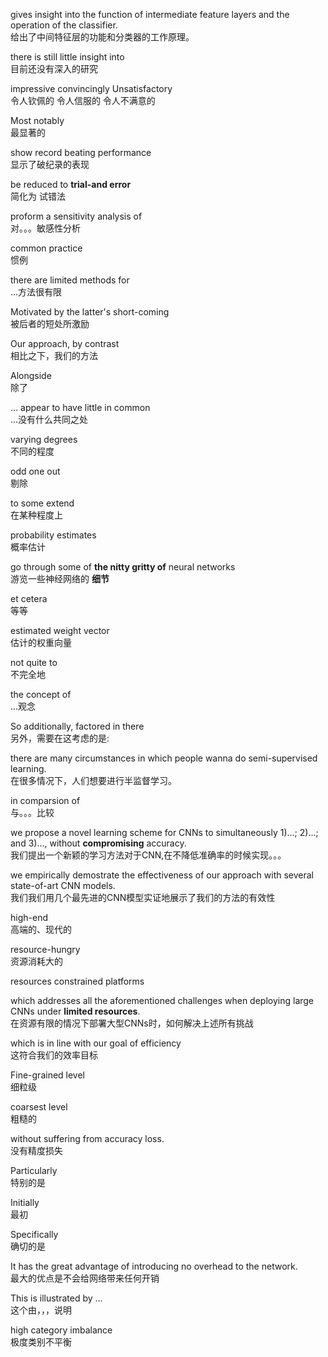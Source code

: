 gives insight into the function of intermediate feature layers and the operation of the classifier.  
给出了中间特征层的功能和分类器的工作原理。

there is still little insight into   
目前还没有深入的研究

impressive   convincingly    Unsatisfactory  
令人钦佩的    令人信服的       令人不满意的

Most notably  
最显著的

show record beating performance  
显示了破纪录的表现

be reduced to **trial-and error**  
简化为 试错法

proform a sensitivity analysis of   
对。。。敏感性分析

common practice  
惯例

there are limited methods for   
...方法很有限

Motivated by the latter's short-coming  
被后者的短处所激励

Our approach, by contrast  
相比之下，我们的方法

Alongside   
除了

... appear to have little in common   
...没有什么共同之处

varying degrees  
不同的程度

odd one out  
剔除

to some extend   
在某种程度上


probability estimates  
概率估计


go through some of **the nitty gritty of** neural networks  
游览一些神经网络的 **细节**
 
et cetera  
等等

estimated weight vector  
估计的权重向量

not quite to  
不完全地

the concept of   
...观念

So additionally, factored in there  
另外，需要在这考虑的是: 


there are many circumstances in which people wanna do semi-supervised learning.  
在很多情况下，人们想要进行半监督学习。

in comparsion of  
与。。。比较

we propose a novel learning scheme for CNNs to simultaneously 1)...; 2)...; and 3)..., without **compromising** accuracy.  
我们提出一个新颖的学习方法对于CNN,在不降低准确率的时候实现。。。

we empirically demostrate the effectiveness of our approach with several state-of-art CNN models.  
我们我们用几个最先进的CNN模型实证地展示了我们的方法的有效性

high-end  
高端的、现代的

resource-hungry  
资源消耗大的

resources constrained platforms 


which addresses all the aforementioned challenges when deploying large CNNs under **limited resources**.  
在资源有限的情况下部署大型CNNs时，如何解决上述所有挑战

which is in line with our goal of efficiency  
这符合我们的效率目标

Fine-grained level  
细粒级

coarsest level  
粗糙的

without suffering from accuracy loss.  
没有精度损失

Particularly   
特别的是     

Initially   
最初

Specifically  
确切的是


It has the great advantage of introducing no overhead to the network.  
最大的优点是不会给网络带来任何开销


This is illustrated by ...  
这个由，，，说明

high category imbalance  
极度类别不平衡 

